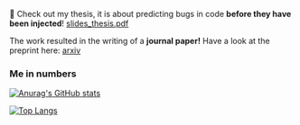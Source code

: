 🐞 Check out my thesis, it is about predicting bugs in code **before they have been injected**!
[slides_thesis.pdf](https://github.com/user-attachments/files/20803513/slides_thesis.pdf)

The work resulted in the writing of a **journal paper!** Have a look at the preprint here: [arxiv](https://doi.org/10.48550/arXiv.2506.14290) 

### Me in numbers

[![Anurag's GitHub stats](https://github-readme-stats.vercel.app/api?username=Torkin1&count_private=true&show_icons=true&theme=highcontrast)](https://github.com/anuraghazra/github-readme-stats)

[![Top Langs](https://github-readme-stats.vercel.app/api/top-langs/?username=Torkin1&layout=compact&theme=highcontrast)](https://github.com/anuraghazra/github-readme-stats)
